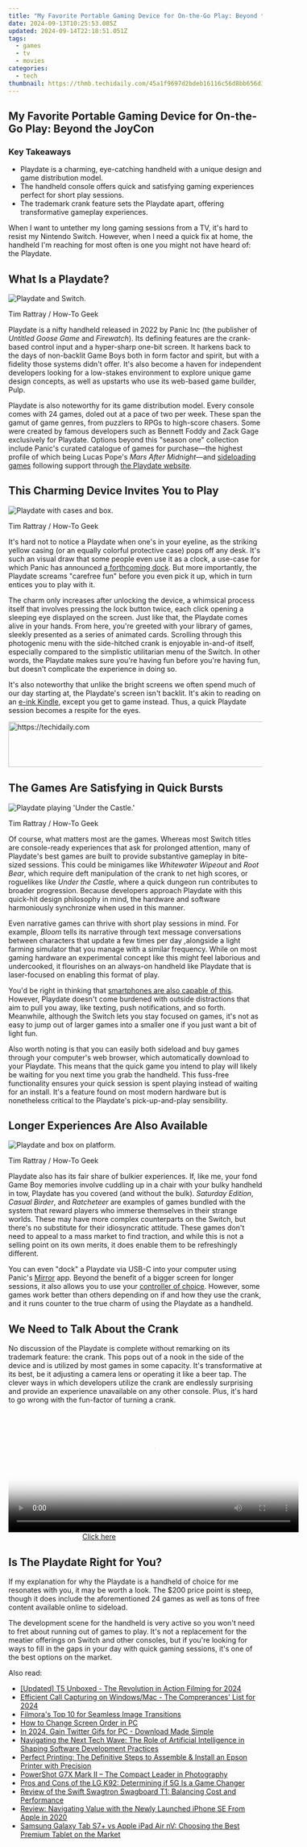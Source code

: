 ```yaml
---
title: "My Favorite Portable Gaming Device for On-the-Go Play: Beyond the JoyCon"
date: 2024-09-13T10:25:53.085Z
updated: 2024-09-14T22:18:51.051Z
tags:
  - games
  - tv
  - movies
categories:
  - tech
thumbnail: https://thmb.techidaily.com/45a1f9697d2bdeb16116c56d8bb656d37d6c88757987caf5e6bad0d2243c55f0.jpg
---
```


## My Favorite Portable Gaming Device for On-the-Go Play: Beyond the JoyCon

### Key Takeaways

* Playdate is a charming, eye-catching handheld with a unique design and game distribution model.
* The handheld console offers quick and satisfying gaming experiences perfect for short play sessions.
* The trademark crank feature sets the Playdate apart, offering transformative gameplay experiences.

 When I want to untether my long gaming sessions from a TV, it's hard to resist my Nintendo Switch. However, when I need a quick fix at home, the handheld I'm reaching for most often is one you might not have heard of: the Playdate.

##  What Is a Playdate?

![Playdate and Switch.](https://static1.howtogeekimages.com/wordpress/wp-content/uploads/2024/05/playdate-and-switch.jpeg) 

Tim Rattray / How-To Geek

 Playdate is a nifty handheld released in 2022 by Panic Inc (the publisher of _Untitled Goose Game_ and _Firewatch_). Its defining features are the crank-based control input and a hyper-sharp one-bit screen. It harkens back to the days of non-backlit Game Boys both in form factor and spirit, but with a fidelity those systems didn't offer. It's also become a haven for independent developers looking for a low-stakes environment to explore unique game design concepts, as well as upstarts who use its web-based game builder, Pulp.

 Playdate is also noteworthy for its game distribution model. Every console comes with 24 games, doled out at a pace of two per week. These span the gamut of game genres, from puzzlers to RPGs to high-score chasers. Some were created by famous developers such as Bennett Foddy and Zack Gage exclusively for Playdate. Options beyond this "season one" collection include Panic's curated catalogue of games for purchase—the highest profile of which being Lucas Pope's _Mars After Midnight_—and [sideloading games](https://tech-haven.techidaily.com/navigating-nuance-the-human-advantage-over-bots/) following support through [the Playdate website](https://help.play.date/games/sideloading/).

##  This Charming Device Invites You to Play

![Playdate with cases and box.](https://static1.howtogeekimages.com/wordpress/wp-content/uploads/2024/05/htg-playdate-feature-header.jpeg) 

Tim Rattray / How-To Geek

 It's hard not to notice a Playdate when one's in your eyeline, as the striking yellow casing (or an equally colorful protective case) pops off any desk. It's such an visual draw that some people even use it as a clock, a use-case for which Panic has announced [a forthcoming dock](https://play.date/stereo-dock/). But more importantly, the Playdate screams "carefree fun" before you even pick it up, which in turn entices you to play with it.

 The charm only increases after unlocking the device, a whimsical process itself that involves pressing the lock button twice, each click opening a sleeping eye displayed on the screen. Just like that, the Playdate comes alive in your hands. From here, you're greeted with your library of games, sleekly presented as a series of animated cards. Scrolling through this photogenic menu with the side-hitched crank is enjoyable in-and-of itself, especially compared to the simplistic utilitarian menu of the Switch. In other words, the Playdate makes sure you're having fun before you're having fun, but doesn't complicate the experience in doing so.

 It's also noteworthy that unlike the bright screens we often spend much of our day starting at, the Playdate's screen isn't backlit. It's akin to reading on an [e-ink Kindle](https://facebook-video-files.techidaily.com/updated-the-key-to-captivating-audiences-crafting-fb-slideshows/), except you get to game instead. Thus, a quick Playdate session becomes a respite for the eyes.

<!-- affiliate ads begin -->
<a href="https://25home.pxf.io/c/5597632/2123482/16836" target="_top" id="2123482">
  <img src="//a.impactradius-go.com/display-ad/16836-2123482" border="0" alt="https://techidaily.com" width="728" height="90"/>
</a>
<img height="0" width="0" src="https://25home.pxf.io/i/5597632/2123482/16836" style="position:absolute;visibility:hidden;" border="0" />
<!-- affiliate ads end -->

##  The Games Are Satisfying in Quick Bursts

![Playdate playing 'Under the Castle.'](https://static1.howtogeekimages.com/wordpress/wp-content/uploads/2024/05/playdate-with-under-the-castle.jpeg) 

Tim Rattray / How-To Geek

 Of course, what matters most are the games. Whereas most Switch titles are console-ready experiences that ask for prolonged attention, many of Playdate's best games are built to provide substantive gameplay in bite-sized sessions. This could be minigames like _Whitewater Wipeout_ and _Root Bear_, which require deft manipulation of the crank to net high scores, or roguelikes like _Under the Castle_, where a quick dungeon run contributes to broader progression. Because developers approach Playdate with this quick-hit design philosophy in mind, the hardware and software harmoniously synchronize when used in this manner.

 Even narrative games can thrive with short play sessions in mind. For example, _Bloom_ tells its narrative through text message conversations between characters that update a few times per day ,alongside a light farming simulator that you manage with a similar frequency. While on most gaming hardware an experimental concept like this might feel laborious and undercooked, it flourishes on an always-on handheld like Playdate that is laser-focused on enabling this format of play.

 You'd be right in thinking that [smartphones are also capable of this](https://review-topics.techidaily.com/recover-iphone-8-data-from-ios-icloud-drfone-by-drfone-ios-data-recovery-ios-data-recovery/). However, Playdate doesn't come burdened with outside distractions that aim to pull you away, like texting, push notifications, and so forth. Meanwhile, although the Switch lets you stay focused on games, it's not as easy to jump out of larger games into a smaller one if you just want a bit of light fun.

 Also worth noting is that you can easily both sideload and buy games through your computer's web browser, which automatically download to your Playdate. This means that the quick game you intend to play will likely be waiting for you next time you grab the handheld. This fuss-free functionality ensures your quick session is spent playing instead of waiting for an install. It's a feature found on most modern hardware but is nonetheless critical to the Playdate's pick-up-and-play sensibility.

##  Longer Experiences Are Also Available

![Playdate and box on platform.](https://static1.howtogeekimages.com/wordpress/wp-content/uploads/2024/05/playdate-and-box-on-platform.jpeg) 

Tim Rattray / How-To Geek

 Playdate also has its fair share of bulkier experiences. If, like me, your fond Game Boy memories involve cuddling up in a chair with your bulky handheld in tow, Playdate has you covered (and without the bulk). _Saturday Edition_, _Casual Birder_, and _Ratcheteer_ are examples of games bundled with the system that reward players who immerse themselves in their strange worlds. These may have more complex counterparts on the Switch, but there's no substitute for their idiosyncratic attitude. These games don't need to appeal to a mass market to find traction, and while this is not a selling point on its own merits, it does enable them to be refreshingly different.

 You can even "dock" a Playdate via USB-C into your computer using Panic's [Mirror](https://play.date/mirror/) app. Beyond the benefit of a bigger screen for longer sessions, it also allows you to use your [controller of choice](https://hardware-reviews.techidaily.com/unlocking-the-potential-of-computer-components-with-toms-gear-guides/). However, some games work better than others depending on if and how they use the crank, and it runs counter to the true charm of using the Playdate as a handheld.

##  We Need to Talk About the Crank

 No discussion of the Playdate is complete without remarking on its trademark feature: the crank. This pops out of a nook in the side of the device and is utilized by most games in some capacity. It's transformative at its best, be it adjusting a camera lens or operating it like a beer tap. The clever ways in which developers utilize the crank are endlessly surprising and provide an experience unavailable on any other console. Plus, it's hard to go wrong with the fun-factor of turning a crank.

<!-- affiliate ads begin -->
<span id="1938141">
					<video width="576" height="240" style="cursor:pointer"
           poster="//a.impactradius-go.com/display-clicktoplayimage/1938141.png"
           onclick="if(!this.playClicked){this.play();this.setAttribute('controls',true);this.playClicked=true;}">
	   <source src="//a.impactradius-go.com/display-ad/22993-1938141">
	   <img src="//a.impactradius-go.com/display-clicktoplayimage/1938141.png" style="border: none; height: 100%; width: 100%; object-fit: contain">
	</video>
	<div style="width:360px;text-align:center"><a href="javascript:window.open(decodeURIComponent('https%3A%2F%2Fhomestyler.sjv.io%2Fc%2F5597632%2F1938141%2F22993'), '_blank');void(0);">Click here</a></div>
</span>
<img height="0" width="0" src="https://imp.pxf.io/i/5597632/1938141/22993" style="position:absolute;visibility:hidden;" border="0" />
<!-- affiliate ads end -->

##  Is The Playdate Right for You?

 If my explanation for why the Playdate is a handheld of choice for me resonates with you, it may be worth a look. The $200 price point is steep, though it does include the aforementioned 24 games as well as tons of free content available online to sideload.

 The development scene for the handheld is very active so you won't need to fret about running out of games to play. It's not a replacement for the meatier offerings on Switch and other consoles, but if you're looking for ways to fill in the gaps in your day with quick gaming sessions, it's one of the best options on the market.

<ins class="adsbygoogle"
     style="display:block"
     data-ad-format="autorelaxed"
     data-ad-client="ca-pub-7571918770474297"
     data-ad-slot="1223367746"></ins>

<ins class="adsbygoogle"
     style="display:block"
     data-ad-client="ca-pub-7571918770474297"
     data-ad-slot="8358498916"
     data-ad-format="auto"
     data-full-width-responsive="true"></ins>

<span class="atpl-alsoreadstyle">Also read:</span>
<div><ul>
<li><a href="https://vp-tips.techidaily.com/updated-t5-unboxed-the-revolution-in-action-filming-for-2024/"><u>[Updated] T5 Unboxed - The Revolution in Action Filming for 2024</u></a></li>
<li><a href="https://video-capture.techidaily.com/efficient-call-capturing-on-windowsmac-the-comprerances-list-for-2024/"><u>Efficient Call Capturing on Windows/Mac - The Comprerances' List for 2024</u></a></li>
<li><a href="https://extra-information.techidaily.com/filmoras-top-10-for-seamless-image-transitions/"><u>Filmora's Top 10 for Seamless Image Transitions</u></a></li>
<li><a href="https://windows11.techidaily.com/how-to-change-screen-order-in-pc/"><u>How to Change Screen Order in PC</u></a></li>
<li><a href="https://twitter-videos.techidaily.com/in-2024-gain-twitter-gifs-for-pc-download-made-simple/"><u>In 2024, Gain Twitter Gifs for PC - Download Made Simple</u></a></li>
<li><a href="https://tech-revival.techidaily.com/navigating-the-next-tech-wave-the-role-of-artificial-intelligence-in-shaping-software-development-practices/"><u>Navigating the Next Tech Wave: The Role of Artificial Intelligence in Shaping Software Development Practices</u></a></li>
<li><a href="https://tech-revival.techidaily.com/perfect-printing-the-definitive-steps-to-assemble-and-install-an-epson-printer-with-precision/"><u>Perfect Printing: The Definitive Steps to Assemble & Install an Epson Printer with Precision</u></a></li>
<li><a href="https://buynow-help.techidaily.com/powershot-g7x-mark-ii-the-compact-leader-in-photography/"><u>PowerShot G7X Mark II – The Compact Leader in Photography</u></a></li>
<li><a href="https://buynow-help.techidaily.com/pros-and-cons-of-the-lg-k92-determining-if-5g-is-a-game-changer/"><u>Pros and Cons of the LG K92: Determining if 5G Is a Game Changer</u></a></li>
<li><a href="https://buynow-help.techidaily.com/review-of-the-swift-swagtron-swagboard-t1-balancing-cost-and-performance/"><u>Review of the Swift Swagtron Swagboard T1: Balancing Cost and Performance</u></a></li>
<li><a href="https://buynow-help.techidaily.com/review-navigating-value-with-the-newly-launched-iphone-se-from-apple-in-2020/"><u>Review: Navigating Value with the Newly Launched iPhone SE From Apple in 2020</u></a></li>
<li><a href="https://buynow-help.techidaily.com/samsung-galaxy-tab-s7plus-vs-apple-ipad-air-nv-choosing-the-best-premium-tablet-on-the-market/"><u>Samsung Galaxy Tab S7+ vs Apple iPad Air nV: Choosing the Best Premium Tablet on the Market</u></a></li>
</ul></div>

